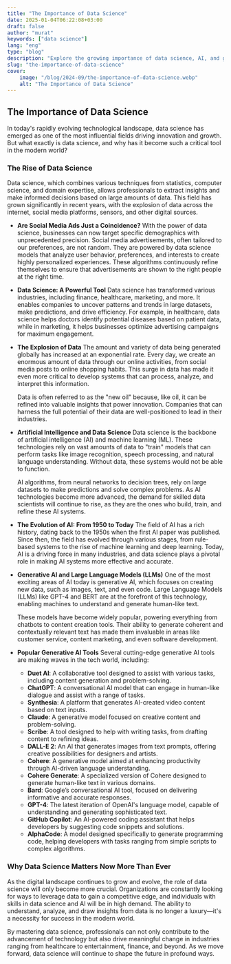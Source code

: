 ```yaml
---
title: "The Importance of Data Science"
date: 2025-01-04T06:22:08+03:00
draft: false
author: "murat"
keywords: ["data science"]
lang: "eng"
type: "blog"
description: "Explore the growing importance of data science, AI, and generative tools in today's technology-driven world."
slug: "the-importance-of-data-science"
cover:
    image: "/blog/2024-09/the-importance-of-data-science.webp"
    alt: "The Importance of Data Science"
---
```


## The Importance of Data Science

In today's rapidly evolving technological landscape, data science has emerged as one of the most influential fields driving innovation and growth. But what exactly is data science, and why has it become such a critical tool in the modern world?

### The Rise of Data Science

Data science, which combines various techniques from statistics, computer science, and domain expertise, allows professionals to extract insights and make informed decisions based on large amounts of data. This field has grown significantly in recent years, with the explosion of data across the internet, social media platforms, sensors, and other digital sources.

- **Are Social Media Ads Just a Coincidence?**
    With the power of data science, businesses can now target specific demographics with unprecedented precision. Social media advertisements, often tailored to our preferences, are not random. They are powered by data science models that analyze user behavior, preferences, and interests to create highly personalized experiences. These algorithms continuously refine themselves to ensure that advertisements are shown to the right people at the right time.

- **Data Science: A Powerful Tool**
    Data science has transformed various industries, including finance, healthcare, marketing, and more. It enables companies to uncover patterns and trends in large datasets, make predictions, and drive efficiency. For example, in healthcare, data science helps doctors identify potential diseases based on patient data, while in marketing, it helps businesses optimize advertising campaigns for maximum engagement.

- **The Explosion of Data**
    The amount and variety of data being generated globally has increased at an exponential rate. Every day, we create an enormous amount of data through our online activities, from social media posts to online shopping habits. This surge in data has made it even more critical to develop systems that can process, analyze, and interpret this information.

    Data is often referred to as the "new oil" because, like oil, it can be refined into valuable insights that power innovation. Companies that can harness the full potential of their data are well-positioned to lead in their industries.

- **Artificial Intelligence and Data Science**
    Data science is the backbone of artificial intelligence (AI) and machine learning (ML). These technologies rely on vast amounts of data to "train" models that can perform tasks like image recognition, speech processing, and natural language understanding. Without data, these systems would not be able to function.

    AI algorithms, from neural networks to decision trees, rely on large datasets to make predictions and solve complex problems. As AI technologies become more advanced, the demand for skilled data scientists will continue to rise, as they are the ones who build, train, and refine these AI systems.

- **The Evolution of AI: From 1950 to Today**
    The field of AI has a rich history, dating back to the 1950s when the first AI paper was published. Since then, the field has evolved through various stages, from rule-based systems to the rise of machine learning and deep learning. Today, AI is a driving force in many industries, and data science plays a pivotal role in making AI systems more effective and accurate.

- **Generative AI and Large Language Models (LLMs)**
    One of the most exciting areas of AI today is generative AI, which focuses on creating new data, such as images, text, and even code. Large Language Models (LLMs) like GPT-4 and BERT are at the forefront of this technology, enabling machines to understand and generate human-like text.

    These models have become widely popular, powering everything from chatbots to content creation tools. Their ability to generate coherent and contextually relevant text has made them invaluable in areas like customer service, content marketing, and even software development.

- **Popular Generative AI Tools**
    Several cutting-edge generative AI tools are making waves in the tech world, including:

    - **Duet AI**: A collaborative tool designed to assist with various tasks, including content generation and problem-solving.
    - **ChatGPT**: A conversational AI model that can engage in human-like dialogue and assist with a range of tasks.
    - **Synthesia**: A platform that generates AI-created video content based on text inputs.
    - **Claude**: A generative model focused on creative content and problem-solving.
    - **Scribe**: A tool designed to help with writing tasks, from drafting content to refining ideas.
    - **DALL-E 2**: An AI that generates images from text prompts, offering creative possibilities for designers and artists.
    - **Cohere**: A generative model aimed at enhancing productivity through AI-driven language understanding.
    - **Cohere Generate**: A specialized version of Cohere designed to generate human-like text in various domains.
    - **Bard**: Google’s conversational AI tool, focused on delivering informative and accurate responses.
    - **GPT-4**: The latest iteration of OpenAI's language model, capable of understanding and generating sophisticated text.
    - **GitHub Copilot**: An AI-powered coding assistant that helps developers by suggesting code snippets and solutions.
    - **AlphaCode**: A model designed specifically to generate programming code, helping developers with tasks ranging from simple scripts to complex algorithms.

### Why Data Science Matters Now More Than Ever

As the digital landscape continues to grow and evolve, the role of data science will only become more crucial. Organizations are constantly looking for ways to leverage data to gain a competitive edge, and individuals with skills in data science and AI will be in high demand. The ability to understand, analyze, and draw insights from data is no longer a luxury—it's a necessity for success in the modern world.

By mastering data science, professionals can not only contribute to the advancement of technology but also drive meaningful change in industries ranging from healthcare to entertainment, finance, and beyond. As we move forward, data science will continue to shape the future in profound ways.
